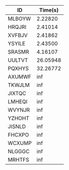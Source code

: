 |ID|Time(s)|
|-|-|
|MLBOYW|2.22820|
|HRQJRI|2.41014|
|XVFBJV|2.41862|
|YSYILE|2.43500|
|SRASMR|4.16107|
|UULTVT|26.05948|
|PQXHYS|32.26772|
|AXUMWF|inf|
|TKWJLM|inf|
|JIXTQC|inf|
|LMHEQI|inf|
|WVYNJR|inf|
|YZHOHT|inf|
|JISNLD|inf|
|FHCXPO|inf|
|WCXUMP|inf|
|NLGGGC|inf|
|MRHTFS|inf|
